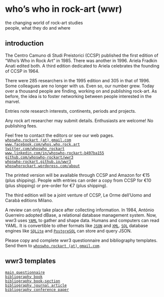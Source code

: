# who’s who in rock-art (wwr)

the changing world of rock-art studies  
people, what they do and where

## introduction

The Centro Camuno di Studi Preistorici (CCSP) published the first edition of “Who’s Who in Rock Art” in 1985. There was another in 1996. Ariela Fradkin Anati edited both. A third edition dedicated to Ariela celebrates the founding of CCSP in 1964.

There were 285 researchers in the 1995 edition and 305 in that of 1996. Some colleagues are no longer with us. Even so, our number grew. Today over a thousand people are finding, working on and publishing rock-art. As before, the idea is to foster networking between people interested in the marvel.

Entries note research interests, continents, periods and projects.

Any rock art researcher may submit details. Enthusiasts are welcome! No publishing fees.

Feel free to contact the editors or see our web pages.  
[`whoswho.rockart (at) gmail.com`](https://www.google.com/intl/en/gmail/about/)  
[`www.facebook.com/whos.who.rock.art`](https://www.facebook.com/whos.who.rock.art/)  
[`twitter.com/whoswho_rockart`](https://twitter.com/whoswho_rockart/)  
[`www.linkedin.com/in/whoswho-rockart-b497ba155`](https://www.linkedin.com/in/whoswho-rockart-b497ba155/)  
[`github.com/whoswho-rockart/wwr3`](https://github.com/whoswho-rockart/wwr3)  
[`whoswho-rockart.github.io/wwr3`](https://whoswho-rockart.github.io/wwr3/)  
[`whoswhorockart.wordpress.com/about`](https://whoswhorockart.wordpress.com/about/)

The printed version will be available through CCSP and Amazon for €15 (plus shipping). People with entries can order a copy from CCSP for €10 (plus shipping) or pre-order for €7 (plus shipping).

The third edition will be a joint venture of CCSP, Le Orme dell’Uomo and Carabà editions Milano.

A review can only take place after collecting information. In 1984, António Guerreiro adopted dBase, a relational database management system. Now, wwr3 uses [`YAML`](http://yaml.org/) to gather and shape data. Humans and computers can read YAML. It is convertible to other formats like [`JSON`](http://json.org/) and [`XML`](https://en.wikipedia.org/wiki/XML). [`SQL`](https://en.wikipedia.org/wiki/SQL) database engines like [`SQLite`](http://yaml.org/) and [`PostgreSQL`](https://www.postgresql.org/) can store and query JSON.

Please copy and complete wwr3 questionnaire and bibliography templates.  
Send them to [`whoswho.rockart (at) gmail.com`](https://www.google.com/intl/en/gmail/about/).

## wwr3 templates

[`main questionnaire`](yaml/main-array.yaml)  
[`bibliography book`](yaml/book.yaml)  
[`bibliography book-section`](yaml/book-section.yaml)  
[`bibliography journal article`](yaml/journal-article.yaml)  
[`bibliography conference paper`](yaml/conference-paper.yaml)
